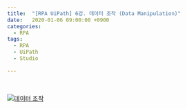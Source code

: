 ```yaml
---
title:  "[RPA UiPath] 6강. 데이터 조작 (Data Manipulation)"
date:   2020-01-06 09:00:00 +0900
categories:
  - RPA
tags:
  - RPA
  - UiPath
  - Studio

---
```


<br>

[![데이터 조작](http://img.youtube.com/vi/jYZRqJC-tCk/maxresdefault.jpg)](https://www.youtube.com/watch?v=jYZRqJC-tCk)
